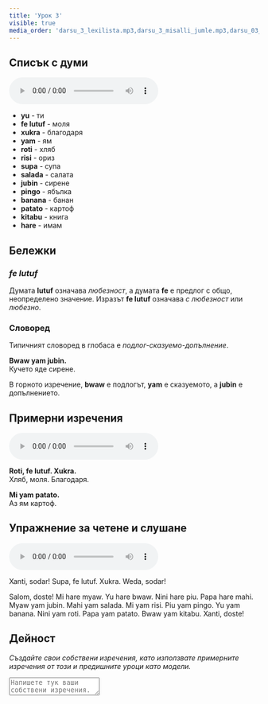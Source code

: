 ```yaml
---
title: 'Урок 3'
visible: true
media_order: 'darsu_3_lexilista.mp3,darsu_3_misalli_jumle.mp3,darsu_03_doxoli_abyasa.mp3'
---
```


## Списък с думи

<audio controls>
 <source src="/darsu/03/darsu_3_lexilista.mp3" type="audio/mp3" />
 <p>Вашият потребителски агент не поддържа HTML5 аудио елемента.</p>
</audio>

* **yu** - ти
* **fe lutuf** - моля
* **xukra** - благодаря
* **yam** - ям
* **roti** - хляб
* **risi** - ориз
* **supa** - супа
* **salada** - салата
* **jubin** - сирене
* **pingo** - ябълка
* **banana** - банан
* **patato** - картоф
* **kitabu** - книга
* **hare** - имам

## Бележки
### _fe lutuf_

Думата **lutuf** означава _любезност_, а думата **fe** е предлог с общо, неопределено значение. Изразът **fe lutuf** означава _с любезност_ или _любезно_.

### Словоред

Типичният словоред в глобаса е _подлог-сказуемо-допълнение_.

**Bwaw yam jubin.**  
Кучето яде сирене.

В горното изречение, **bwaw** е подлогът, **yam** е сказуемото, а **jubin** е допълнението.

## Примерни изречения

<audio controls>
 <source src="/darsu/03/darsu_3_misalli_jumle.mp3" type="audio/mp3" />
 <p>Вашият потребителски агент не поддържа HTML5 аудио елемента.</p>
</audio>

**Roti, fe lutuf. Xukra.**  
Хляб, моля. Благодаря.

**Mi yam patato.**  
Аз ям картоф.

## Упражнение за четене и слушане

<audio controls>
 <source src="/darsu/03/darsu_03_doxoli_abyasa.mp3" type="audio/mp3" />
 <p>Вашият потребителски агент не поддържа HTML5 аудио елемента.</p>
</audio>

Xanti, sodar! Supa, fe lutuf. Xukra. Weda, sodar!

Salom, doste! Mi hare myaw. Yu hare bwaw. Nini hare piu. Papa hare mahi. Myaw yam jubin. Mahi yam salada. Mi yam risi. Piu yam pingo. Yu yam banana. Nini yam roti. Papa yam patato. Bwaw yam kitabu. Xanti, doste!

## Дейност

_Създайте свои собствени изречения, като използвате примерните изречения от този и предишните уроци като модели._

<textarea width="100%" spellcheck="false" placeholder="Напишете тук ваши собствени изречения."></textarea>